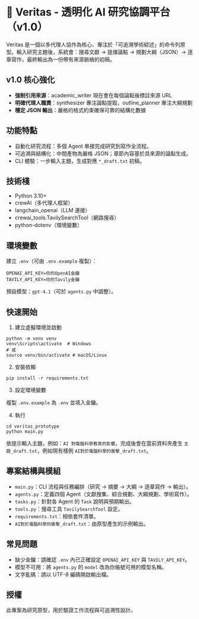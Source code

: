 # 🔬 Veritas - 透明化 AI 研究協調平台（v1.0）

Veritas 是一個以多代理人協作為核心、專注於「可追溯學術綜述」的命令列原型。輸入研究主題後，系統會：搜尋文獻 → 提煉論點 → 規劃大綱（JSON）→ 逐章寫作，最終輸出為一份帶有來源脈絡的初稿。

## v1.0 核心強化

- **強制引用來源**：academic_writer 現在會在每個論點後標註來源 URL
- **明確代理人職責**：synthesizer 專注論點提取，outline_planner 專注大綱規劃
- **穩定 JSON 輸出**：嚴格的格式約束確保可靠的結構化數據

## 功能特點

- 自動化研究流程：多個 Agent 串接完成研究到寫作全流程。
- 可追溯與結構化：中間產物為嚴格 JSON；章節內容基於具來源的論點生成。
- CLI 體驗：一步輸入主題，生成對應 `*_draft.txt` 初稿。

## 技術棧

- Python 3.10+
- crewAI（多代理人框架）
- langchain_openai（LLM 連接）
- crewai_tools.TavilySearchTool（網路搜尋）
- python-dotenv（環境變數）

## 環境變數

建立 `.env`（可由 `.env.example` 複製）：

```
OPENAI_API_KEY=你的OpenAI金鑰
TAVILY_API_KEY=你的Tavily金鑰
```

預設模型：`gpt-4.1`（可於 `agents.py` 中調整）。

## 快速開始

1) 建立虛擬環境並啟動

```
python -m venv venv
venv\Scripts\activate  # Windows
# 或
source venv/bin/activate # macOS/Linux
```

2) 安裝依賴

```
pip install -r requirements.txt
```

3) 設定環境變數

複製 `.env.example` 為 `.env` 並填入金鑰。

4) 執行

```
cd veritas_prototype
python main.py
```

依提示輸入主題，例如：`AI 對電腦科學教育的影響`。完成後會在當前資料夾產生 `主題_draft.txt`，例如現有樣例 `AI對於電腦科學的衝擊_draft.txt`。

## 專案結構與模組

- `main.py`：CLI 流程與任務編排（研究 → 摘要 → 大綱 → 逐章寫作 → 輸出）。
- `agents.py`：定義四個 Agent（文獻搜集、綜合規劃、大綱規劃、學術寫作）。
- `tasks.py`：針對各 Agent 的 `Task` 說明與預期輸出。
- `tools.py`：搜尋工具 `TavilySearchTool` 設定。
- `requirements.txt`：相依套件清單。
- `AI對於電腦科學的衝擊_draft.txt`：由原型產生的示例輸出。

## 常見問題

- 缺少金鑰：請確認 `.env` 內已正確設定 `OPENAI_API_KEY` 與 `TAVILY_API_KEY`。
- 模型不可用：將 `agents.py` 的 `model` 改為你帳號可用的模型名稱。
- 文字亂碼：請以 UTF-8 編碼開啟輸出檔。

## 授權

此專案為研究原型，用於驗證工作流程與可追溯性設計。

